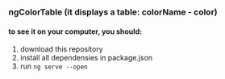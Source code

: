 ### ngColorTable (it displays a table: colorName - color)
#### to see it on your computer, you should:
1. download this repository 
2. install all dependensies in package.json
3. run ``` ng serve --open ```
